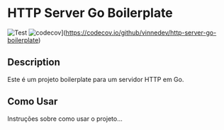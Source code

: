 # HTTP Server Go Boilerplate

![Test](https://github.com/vinnedev/http-server-go-boilerplate/actions/workflows/test.yml/badge.svg) ![codecov](https://codecov.io/github/vinnedev/http-server-go-boilerplate/branch/main/graph/badge.svg?token=9PCYK2I9Z9)](https://codecov.io/github/vinnedev/http-server-go-boilerplate)

## Description

Este é um projeto boilerplate para um servidor HTTP em Go.

## Como Usar

Instruções sobre como usar o projeto...
